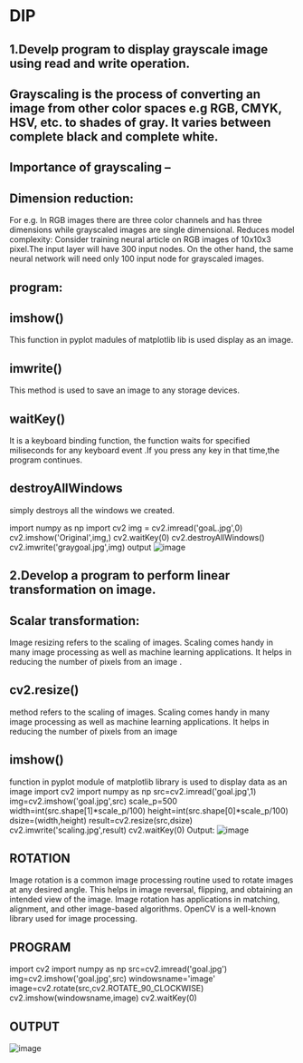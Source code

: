 # DIP
## 1.Develp program to display grayscale image using read and write operation.
## Grayscaling is the process of converting an image from other color spaces e.g RGB, CMYK, HSV, etc. to shades of gray. It varies between complete black and complete white.
## Importance of grayscaling –
## Dimension reduction:
 For e.g. In RGB images there are three color channels and has three dimensions while grayscaled images are single dimensional. Reduces model complexity: Consider training neural  article on RGB images of 10x10x3 pixel.The input layer will have 300 input nodes. On the other hand, the same neural network will need only 100 input node for grayscaled images. 
## program:
## imshow()
This function in pyplot madules of matplotlib lib is used display as an image.
## imwrite()
This method is used to save an image to any storage devices.
## waitKey()
It is a keyboard binding function, the function waits for specified miliseconds for any keyboard event .If you press any key in that time,the program continues.
## destroyAllWindows
simply destroys all the windows we created.

import numpy as np
import cv2
img = cv2.imread('goaL.jpg',0)
cv2.imshow('Original',img,)
cv2.waitKey(0)
cv2.destroyAllWindows()
cv2.imwrite('graygoal.jpg',img)
output
![image](https://user-images.githubusercontent.com/72538198/104898756-05b01f80-59a0-11eb-9da6-66e57376a634.png)
## 2.Develop a program to perform linear transformation on image.
## Scalar transformation:
Image resizing refers to the scaling of images. Scaling comes handy in many image processing as well as machine learning applications. It helps in reducing the number of pixels from an image .
## cv2.resize()
method refers to the scaling of images. Scaling comes handy in many image processing as well as machine learning applications. It helps in reducing the number of pixels from an image
## imshow()
function in pyplot module of matplotlib library is used to display data as an image
import cv2
import numpy as np
src=cv2.imread('goal.jpg',1)
img=cv2.imshow('goal.jpg',src)
scale_p=500
width=int(src.shape[1]*scale_p/100)
height=int(src.shape[0]*scale_p/100)
dsize=(width,height)
result=cv2.resize(src,dsize)
cv2.imwrite('scaling.jpg',result)
cv2.waitKey(0)
Output:
![image](https://user-images.githubusercontent.com/72538198/104899706-304ea800-59a1-11eb-83cb-0d56cce9298f.png)
## ROTATION
Image rotation is a common image processing routine used to rotate images at any desired angle. This helps in image reversal, flipping, and obtaining an intended view of the image. Image rotation has applications in matching, alignment, and other image-based algorithms. OpenCV is a well-known library used for image processing.
## PROGRAM
import cv2
import numpy as np
src=cv2.imread('goal.jpg')
img=cv2.imshow('goal.jpg',src)
windowsname='image'
image=cv2.rotate(src,cv2.ROTATE_90_CLOCKWISE)
cv2.imshow(windowsname,image)
cv2.waitKey(0)
## OUTPUT
![image](https://user-images.githubusercontent.com/72538198/104900446-1497d180-59a2-11eb-8004-7554fc6b1ed6.png)


